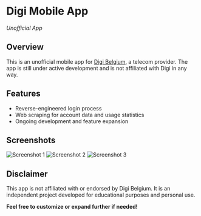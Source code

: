 # Digi Mobile App

*Unofficial App*

## Overview

This is an unofficial mobile app for [Digi Belgium](https://www.digi-belgium.be/), a telecom provider. The app is still under active development and is not affiliated with Digi in any way.

## Features

* Reverse-engineered login process
* Web scraping for account data and usage statistics
* Ongoing development and feature expansion

## Screenshots

![Screenshot 1](screenshots/Screenshot_1.png)
![Screenshot 2](screenshots/Screenshot_2.png)
![Screenshot 3](screenshots/Screenshot_3.png)

## Disclaimer

This app is not affiliated with or endorsed by Digi Belgium. It is an independent project developed for educational purposes and personal use.

**Feel free to customize or expand further if needed!**